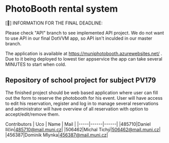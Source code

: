 # PhotoBooth rental system

[&#x1F534;] INFORMATION FOR THE FINAL DEADLINE:

Please check "API" branch to see implemented API project. We do not want to use API in our final DotVVM app, so API isn't inculded in our master branch.

The application is available at https://muniphotobooth.azurewebsites.net/ . Due to it being deployed to lowest tier appservice the app can take several MINUTES to start when cold.

## Repository of school project for subject PV179

The finished project should be web based application where user can fill out the form to reserve the photobooth for his event. User will have access to edit his reservation, register and log in to manage several reservations and administrator will have overview of all reservation with option to accept/edit/remove them.

Contributors
| Uco | Name | Mail |
|-----|------|------|
|485710|Daniel Ilčin|485710@mail.muni.cz|
|506462|Michal Tichý|506462@mail.muni.cz|
|456387|Dominik Mlynka|456387@mail.muni.cz|
